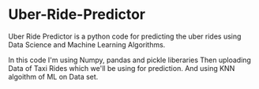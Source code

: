 # Uber-Ride-Predictor
Uber Ride Predictor is a python code for predicting the uber rides using Data Science and Machine Learning Algorithms.

In this code I'm using Numpy, pandas and pickle liberaries 
Then uploading Data of Taxi Rides which we'll be using for prediction.
And using KNN algoithm of ML on Data set.
